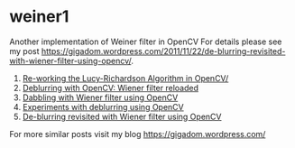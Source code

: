 # weiner1
Another implementation of Weiner filter in OpenCV
For details please see my post 
https://gigadom.wordpress.com/2011/11/22/de-blurring-revisited-with-wiener-filter-using-opencv/. 

1. [Re-working the Lucy-Richardson Algorithm in OpenCV/](https://gigadom.wordpress.com/2012/05/14/re-working-the-lucy-richardson-algorithm-in-opencv/)
2. [Deblurring with OpenCV: Wiener filter reloaded](https://gigadom.wordpress.com/2012/05/11/deblurring-with-opencv-weiner-filter-reloaded/)
3. [Dabbling with Wiener filter using OpenCV](https://gigadom.wordpress.com/2011/11/14/dabbling-with-wiener-filter-using-opencv/)
4. [Experiments with deblurring using OpenCV](https://gigadom.wordpress.com/2011/11/09/experiments-with-deblurring-using-opencv/)
5. [De-blurring revisited with Wiener filter using OpenCV](https://gigadom.wordpress.com/2011/11/22/de-blurring-revisited-with-wiener-filter-using-opencv/)

For more similar posts visit my blog https://gigadom.wordpress.com/
